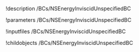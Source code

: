 !description /BCs/NSEnergyInviscidUnspecifiedBC

!parameters /BCs/NSEnergyInviscidUnspecifiedBC

!inputfiles /BCs/NSEnergyInviscidUnspecifiedBC

!childobjects /BCs/NSEnergyInviscidUnspecifiedBC
